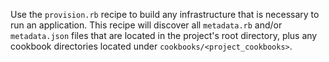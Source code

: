 Use the `provision.rb` recipe to build any infrastructure that is
necessary to run an application. This recipe will discover all
`metadata.rb` and/or `metadata.json` files that are located in the
project's root directory, plus any cookbook directories located under
`cookbooks/<project_cookbooks>`.